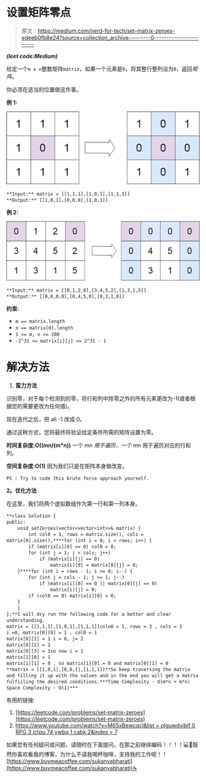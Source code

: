# 设置矩阵零点

> 原文：<https://medium.com/nerd-for-tech/set-matrix-zeroes-edeeb0fb8e24?source=collection_archive---------0----------------------->

***(leet code:Medium)***

给定一个`m x n`整数矩阵`matrix`，如果一个元素是`0`，将其整行整列设为`0`，返回*矩阵*。

你必须在适当的位置做这件事。

**例 1:**

![](img/55432d1c3d3031c444f6683574e7f9c5.png)

```
**Input:** matrix = [[1,1,1],[1,0,1],[1,1,1]]
**Output:** [[1,0,1],[0,0,0],[1,0,1]]
```

**例 2:**

![](img/1d88b2687bd9524fe99c50645fcfdb77.png)

```
**Input:** matrix = [[0,1,2,0],[3,4,5,2],[1,3,1,5]]
**Output:** [[0,0,0,0],[0,4,5,0],[0,3,1,0]]
```

**约束:**

*   `m == matrix.length`
*   `n == matrix[0].length`
*   `1 <= m, n <= 200`
*   `-2^31 <= matrix[i][j] <= 2^31 - 1`

# 解决方法

1.  **蛮力方法**

识别零，对于每个检测到的零，将行和列中除零之外的所有元素更改为-1(或者根据您的需要更改为任何值)。

现在迭代之后，把 all -1 改成 0。

通过这种方式，您将最终将验证给定条件所需的矩阵设置为零。

**时间复杂度:O((m*n)*(m*n))** 一个 m*n 用于遍历，一个 m*n 用于遍历对应的行和列。

**空间复杂度:O(1)** 因为我们只是在矩阵本身做改变。

```
PS : Try to code this brute force approach yourself. 
```

**2。优化方法**

在这里，我们将两个虚拟数组作为第一行和第一列本身。

```
**class Solution {
public:
    void setZeroes(vector<vector<int>>& matrix) {
        int col0 = 1, rows = matrix.size(), cols = matrix[0].size();****for (int i = 0; i < rows; i++) {
        if (matrix[i][0] == 0) col0 = 0;
        for (int j = 1; j < cols; j++)
            if (matrix[i][j] == 0)
                matrix[i][0] = matrix[0][j] = 0;
    }****for (int i = rows - 1; i >= 0; i--) {
        for (int j = cols - 1; j >= 1; j--)
            if (matrix[i][0] == 0 || matrix[0][j] == 0)
                matrix[i][j] = 0;
        if (col0 == 0) matrix[i][0] = 0;
    }
    }
};**I will dry run the following code for a better and clear understanding. 
matrix = [[1,1,1],[1,0,1],[1,1,1]]colo0 = 1, rows = 3 , cols = 3
i =0, matrix[0][0] = 1 , col0 = 1
matrix[0][1] = 1 i = 0, j= 2
matrix[0][2] = 1
matrix[0][3] = 1so now i = 1
matrix[1][0] = 1
matrix[1][1] = 0 , so matrix[1][0] = 0 and matrix[0][1] = 0 
**matrix = [[1,0,1],[0,0,1],[1,1,1]]**So keep traversing the matrix and filling it up with the values and in the end you will get a matrix fulfiiling the desired conditions.***Time Complexity - O(m*n + m*n)
Space Complexity - O(1)*** 
```

有用的链接:

1.  [https://leetcode.com/problems/set-matrix-zeroes](https://leetcode.com/problems/set-matrix-zeroes)
2.  [https://www.youtube.com/watch?v=M65xBewcqcI&list = plguwdvibif 0 RPG 3 ictpu 74 ywbq 1 cabk 2&index = 7](https://www.youtube.com/watch?v=M65xBewcqcI&list=PLgUwDviBIf0rPG3Ictpu74YWBQ1CaBkm2&index=7)

如果您有任何疑问或问题，请随时在下面提问。在那之前继续编码！！！！💻🙌既然你喜欢看我的博客，为什么不请我喝杯咖啡，支持我的工作呢！！[https://www.buymeacoffee.com/sukanyabharati](https://www.buymeacoffee.com/sukanyabharati)☕